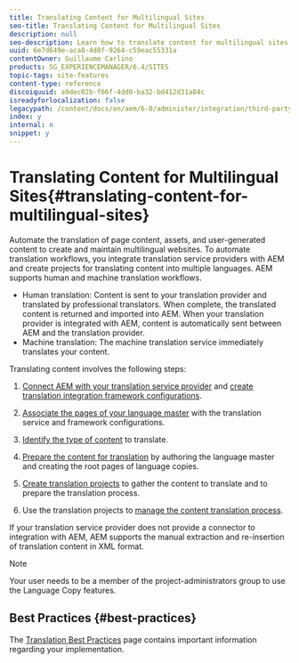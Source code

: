 ```yaml
---
title: Translating Content for Multilingual Sites
seo-title: Translating Content for Multilingual Sites
description: null
seo-description: Learn how to translate content for multilingual sites.
uuid: 6e7d649e-aca8-4d8f-9264-c59eac55331a
contentOwner: Guillaume Carlino
products: SG_EXPERIENCEMANAGER/6.4/SITES
topic-tags: site-features
content-type: reference
discoiquuid: a9dec02b-f66f-4dd0-ba32-bd412d31a84c
isreadyforlocalization: false
legacypath: /content/docs/en/aem/6-0/administer/integration/third-party-services/machine-translation
index: y
internal: n
snippet: y
---
```


# Translating Content for Multilingual Sites{#translating-content-for-multilingual-sites}

Automate the translation of page content, assets, and user-generated content to create and maintain multilingual websites. To automate translation workflows, you integrate translation service providers with AEM and create projects for translating content into multiple languages. AEM supports human and machine translation workflows.

* Human translation: Content is sent to your translation provider and translated by professional translators. When complete, the translated content is returned and imported into AEM. When your translation provider is integrated with AEM, content is automatically sent between AEM and the translation provider. 
* Machine translation: The machine translation service immediately translates your content.

Translating content involves the following steps:

1. [Connect AEM with your translation service provider](../../administering/using/tc-tic.md#main-pars-title-0) and [create translation integration framework configurations](../../administering/using/tc-tic.md). 

1. [Associate the pages of your language master](../../administering/using/tc-tic.md#main-pars-title-21) with the translation service and framework configurations.
1. [Identify the type of content](../../administering/using/tc-rules.md) to translate.
1. [Prepare the content for translation](../../administering/using/tc-prep.md) by authoring the language master and creating the root pages of language copies.
1. [Create translation projects](../../administering/using/tc-manage.md#main-pars-title-4) to gather the content to translate and to prepare the translation process.
1. Use the translation projects to [manage the content translation process](../../administering/using/tc-manage.md).

If your translation service provider does not provide a connector to integration with AEM, AEM supports the manual extraction and re-insertion of translation content in XML format.

>[!NOTE]
>
>Your user needs to be a member of the project-administrators group to use the Language Copy features.

## Best Practices {#best-practices}

The [Translation Best Practices](../../administering/using/tc-bp.md) page contains important information regarding your implementation.
